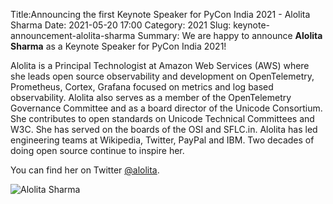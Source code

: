 Title:Announcing the first Keynote Speaker for PyCon India 2021 - Alolita Sharma
Date: 2021-05-20 17:00
Category: 2021
Slug: keynote-announcement-alolita-sharma
Summary: We are happy to announce **Alolita Sharma** as a Keynote Speaker for PyCon India 2021!

Alolita is a Principal Technologist at Amazon Web Services (AWS) where she leads open source observability and development on OpenTelemetry, Prometheus, Cortex, Grafana focused on metrics and log based observability. Alolita also serves as a member of the OpenTelemetry Governance Committee and as a board director of the Unicode Consortium. She contributes to open standards on Unicode Technical Committees and W3C. She has served on the boards of the OSI and SFLC.in. Alolita has led engineering teams at Wikipedia, Twitter, PayPal and IBM. Two decades of doing open source continue to inspire her.

You can find her on Twitter [@alolita](https://twitter.com/alolita).

![Alolita Sharma](https://in.pycon.org/2021/assets/images/s1.png)
